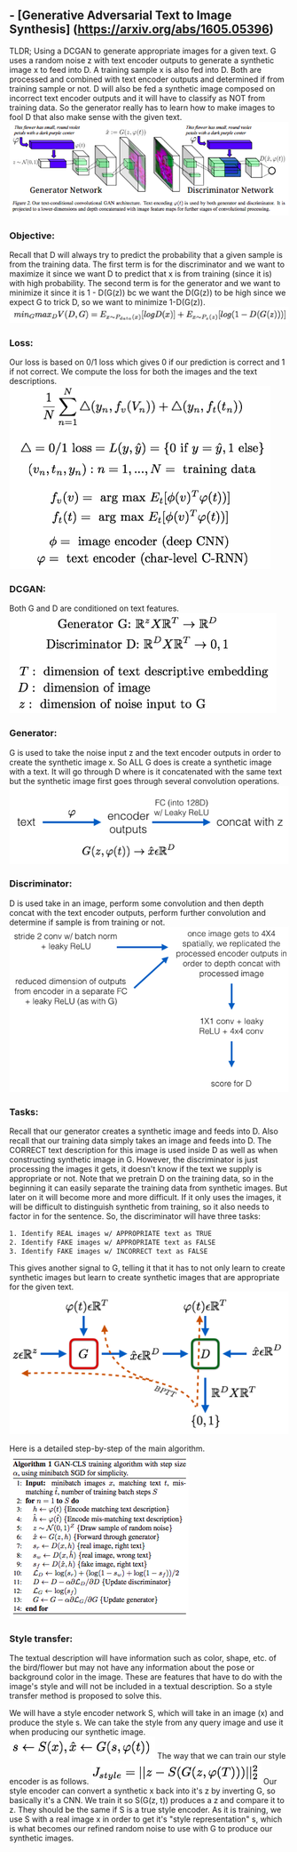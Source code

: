 ## - [Generative Adversarial Text to Image Synthesis] (https://arxiv.org/abs/1605.05396)

TLDR; Using a DCGAN to generate appropriate images for a given text. G uses a random noise z with text encoder outputs to generate a synthetic image x to feed into D. A training sample x is also fed into D. Both are processed and combined with text encoder outputs and determined if from training sample or not. D will also be fed a synthetic image composed on incorrect text encoder outputs and it will have to classify as NOT from training data. So the generator really has to learn how to make images to fool D that also make sense with the given text. 
![general](images/text2image/general.png)

### Objective: 
Recall that D will always try to predict the probability that a given sample is from the training data. The first term is for the discriminator and we want to maximize it since we want D to predict that x is from training (since it is) with high probability. The second term is for the generator and we want to minimize it since it is 1 - D(G(z)) bc we want the D(G(z)) to be high since we expect G to trick D, so we want to minimize 1-D(G(z)). 
![objective](images/text2image/objective.png)

### Loss:
Our loss is based on 0/1 loss which gives 0 if our prediction is correct and 1 if not correct. We compute the loss for both the images and the text descriptions. 
![loss](images/text2image/loss.png)

### DCGAN:
Both G and D are conditioned on text features.
![dcgan](images/text2image/dcgan.png)

### Generator:
G is used to take the noise input z and the text encoder outputs in order to create the synthetic image x. So ALL G does is create a synthetic image with a text. It will go through D where is it concatenated with the same text but the synthetic image first goes through several convolution operations.
![generator](images/text2image/generator.png)

### Discriminator:
D is used take in an image, perform some convolution and then depth concat with the text encoder outputs, perform further convolution and determine if sample is from training or not. 
![discriminator](images/text2image/discriminator.png)

### Tasks:
Recall that our generator creates a synthetic image and feeds into D. Also recall that our training data simply takes an image and feeds into D. The CORRECT text description for this image is used inside D as well as when constructing synthetic image in G. However, the discriminator is just processing the images it gets, it doesn't know if the text we supply is appropriate or not. Note that we pretrain D on the training data, so in the beginning it can easily separate the training data from synthetic images. But later on it will become more and more difficult. If it only uses the images, it will be difficult to distinguish synthetic from training, so it also needs to factor in for the sentence. So, the discriminator will have three tasks:

	1. Identify REAL images w/ APPROPRIATE text as TRUE
	2. Identify FAKE images w/ APPROPRIATE text as FALSE
	3. Identify FAKE images w/ INCORRECT text as FALSE
	
This gives another signal to G, telling it that it has to not only learn to create synthetic images but learn to create synthetic images that are appropriate for the given text.
![general2](images/text2image/general2.png)

Here is a detailed step-by-step of the main algorithm.
![algo](images/text2image/algo.png)

### Style transfer:
The textual description will have information such as color, shape, etc. of the bird/flower but may not have any information about the pose or background color in the image. These are features that have to do with the image's style and will not be included in a textual description. So a style transfer method is proposed to solve this.

We will have a style encoder network S, which will take in an image (x) and produce the style s. We can take the style from any query image and use it when producing our synthetic image.
![style](images/text2image/style.png)
The way that we can train our style encoder is as follows.
![style_loss](images/text2image/style_loss.png)
Our style encoder can convert a synthetic x back into it's z by inverting G, so basically it's a CNN. We train it so S(G(z, t)) produces a z and compare it to z. They should be the same if S is a true style encoder. As it is training, we use S with a real image x in order to get it's "style representation" s, which is what becomes our refined random noise to use with G to produce our synthetic images. 





